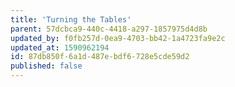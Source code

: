 ```yaml
---
title: 'Turning the Tables'
parent: 57dcbca9-440c-4418-a297-1857975d4d8b
updated_by: f0fb257d-0ea9-4703-bb42-1a4723fa9e2c
updated_at: 1590962194
id: 87db850f-6a1d-487e-bdf6-728e5cde59d2
published: false
---
```

